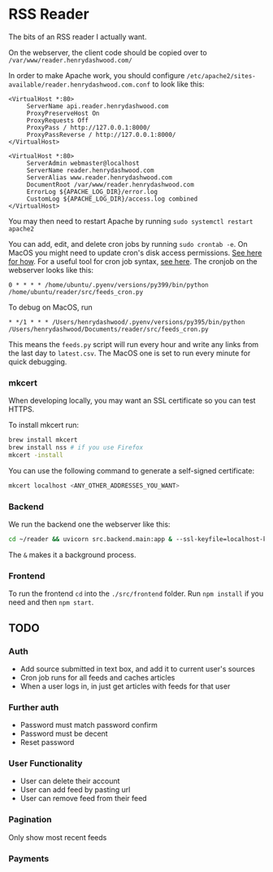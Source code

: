 # RSS Reader

The bits of an RSS reader I actually want.

On the webserver, the client code should be copied over to `/var/www/reader.henrydashwood.com/`

In order to make Apache work, you should configure `/etc/apache2/sites-available/reader.henrydashwood.com.conf` to look like this:

```
<VirtualHost *:80>
     ServerName api.reader.henrydashwood.com
     ProxyPreserveHost On
     ProxyRequests Off
     ProxyPass / http://127.0.0.1:8000/
     ProxyPassReverse / http://127.0.0.1:8000/
</VirtualHost>

<VirtualHost *:80>
     ServerAdmin webmaster@localhost
     ServerName reader.henrydashwood.com
     ServerAlias www.reader.henrydashwood.com
     DocumentRoot /var/www/reader.henrydashwood.com
     ErrorLog ${APACHE_LOG_DIR}/error.log
     CustomLog ${APACHE_LOG_DIR}/access.log combined
</VirtualHost>
```

You may then need to restart Apache by running `sudo systemctl restart apache2`

You can add, edit, and delete cron jobs by running `sudo crontab -e`. On MacOS you might need to update cron's disk access permissions. [See here for how](https://dccxi.com/posts/crontab-not-working-catalina/). For a useful tool for cron job syntax, [see here](https://crontab.guru). The cronjob on the webserver looks like this:

```
0 * * * * /home/ubuntu/.pyenv/versions/py399/bin/python /home/ubuntu/reader/src/feeds_cron.py
```

To debug on MacOS, run

```
* */1 * * * /Users/henrydashwood/.pyenv/versions/py395/bin/python /Users/henrydashwood/Documents/reader/src/feeds_cron.py
```

This means the `feeds.py` script will run every hour and write any links from the last day to `latest.csv`. The MacOS one is set to run every minute for quick debugging.

### mkcert

When developing locally, you may want an SSL certificate so you can test HTTPS.

To install mkcert run:

```zsh
brew install mkcert
brew install nss # if you use Firefox
mkcert -install
```

You can use the following command to generate a self-signed certificate:

```zsh
mkcert localhost <ANY_OTHER_ADDRESSES_YOU_WANT>
```

### Backend

We run the backend one the webserver like this:

```zsh
cd ~/reader && uvicorn src.backend.main:app & --ssl-keyfile=localhost-key.pem --ssl-certfile=localhost.pem
```

The `&` makes it a background process.

### Frontend

To run the frontend `cd` into the `./src/frontend` folder. Run `npm install` if you need and then `npm start`.

## TODO

### Auth

- Add source submitted in text box, and add it to current user's sources
- Cron job runs for all feeds and caches articles
- When a user logs in, in just get articles with feeds for that user

### Further auth

- Password must match password confirm
- Password must be decent
- Reset password

### User Functionality

- User can delete their account
- User can add feed by pasting url
- User can remove feed from their feed

### Pagination

Only show most recent feeds

### Payments
